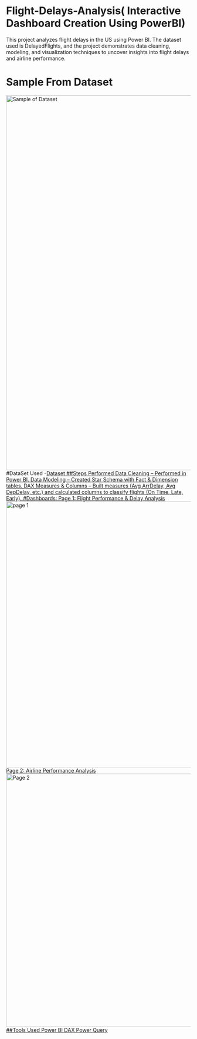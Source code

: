 # Flight-Delays-Analysis( Interactive Dashboard Creation Using PowerBI)
This project analyzes flight delays in the US using Power BI. The dataset used is DelayedFlights, and the project demonstrates data cleaning, modeling, and visualization techniques to uncover insights into flight delays and airline performance.
# Sample From Dataset
<img width="1920" height="1020" alt="Sample of Dataset" src="https://github.com/user-attachments/assets/cc9b01fa-905a-4dc7-8abb-28719527c32f" />
#DataSet Used
-<a href="https://drive.google.com/file/d/15KRdzOlh0JpXCpgH5RjkoeWgisbug0n-/view?usp=drive_link">Dataset
##Steps Performed
Data Cleaning – Performed in Power BI.
Data Modeling – Created Star Schema with Fact & Dimension tables.
DAX Measures & Columns – Built measures (Avg ArrDelay, Avg DepDelay, etc.) and calculated columns to classify flights (On Time, Late, Early).
#Dashboards:
Page 1: Flight Performance & Delay Analysis
<img width="1386" height="724" alt="page 1" src="https://github.com/user-attachments/assets/e36ad5b9-c9ec-441b-9e7f-f1a024367cf7" />
Page 2: Airline Performance Analysis
<img width="1179" height="689" alt="Page 2" src="https://github.com/user-attachments/assets/a4e94ede-cfd7-4970-9f05-b43e44c33610" />
##Tools Used
Power BI
DAX
Power Query
